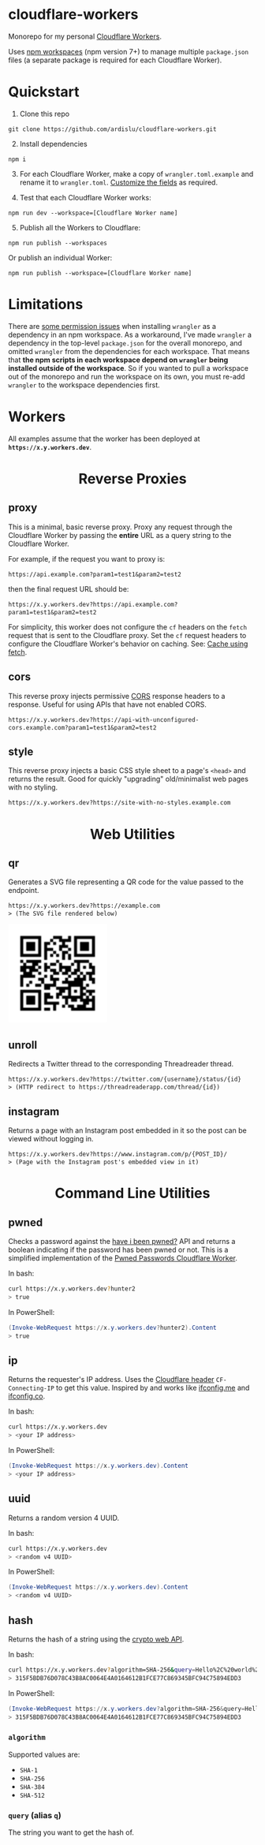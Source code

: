 # cloudflare-workers

Monorepo for my personal [Cloudflare Workers](https://workers.cloudflare.com/).

Uses [npm workspaces](https://docs.npmjs.com/cli/v7/using-npm/workspaces) (npm
version 7+) to manage multiple `package.json` files (a separate package is
required for each Cloudflare Worker).

# Quickstart

1. Clone this repo

```
git clone https://github.com/ardislu/cloudflare-workers.git
```

2. Install dependencies

```
npm i
```

3. For each Cloudflare Worker, make a copy of `wrangler.toml.example` and rename
   it to `wrangler.toml`.
   [Customize the fields](https://developers.cloudflare.com/workers/wrangler/configuration/)
   as required.

4. Test that each Cloudflare Worker works:

```
npm run dev --workspace=[Cloudflare Worker name]
```

5. Publish all the Workers to Cloudflare:

```
npm run publish --workspaces
```

Or publish an individual Worker:

```
npm run publish --workspace=[Cloudflare Worker name]
```

# Limitations

There are
[some permission issues](https://github.com/cloudflare/wrangler/issues/240) when
installing `wrangler` as a dependency in an npm workspace. As a workaround, I've
made `wrangler` a dependency in the top-level `package.json` for the overall
monorepo, and omitted `wrangler` from the dependencies for each workspace. That
means that **the npm scripts in each workspace depend on `wrangler` being
installed outside of the workspace**. So if you wanted to pull a workspace out
of the monorepo and run the workspace on its own, you must re-add `wrangler` to
the workspace dependencies first.

# Workers

All examples assume that the worker has been deployed at
**`https://x.y.workers.dev`**.

<h1 align="center">Reverse Proxies</h1>

## proxy

This is a minimal, basic reverse proxy. Proxy any request through the Cloudflare
Worker by passing the **entire** URL as a query string to the Cloudflare Worker.

For example, if the request you want to proxy is:

```
https://api.example.com?param1=test1&param2=test2
```

then the final request URL should be:

```
https://x.y.workers.dev?https://api.example.com?param1=test1&param2=test2
```

For simplicity, this worker does not configure the `cf` headers on the `fetch`
request that is sent to the Cloudflare proxy. Set the `cf` request headers to
configure the Cloudflare Worker's behavior on caching. See:
[Cache using fetch](https://developers.cloudflare.com/workers/examples/cache-using-fetch).

## cors

This reverse proxy injects permissive
[CORS](https://developer.mozilla.org/en-US/docs/Web/HTTP/CORS) response headers
to a response. Useful for using APIs that have not enabled CORS.

```
https://x.y.workers.dev?https://api-with-unconfigured-cors.example.com?param1=test1&param2=test2
```

## style

This reverse proxy injects a basic CSS style sheet to a page's `<head>` and
returns the result. Good for quickly "upgrading" old/minimalist web pages with
no styling.

```
https://x.y.workers.dev?https://site-with-no-styles.example.com
```

<h1 align="center">Web Utilities</h1>

## qr

Generates a SVG file representing a QR code for the value passed to the
endpoint.

```
https://x.y.workers.dev?https://example.com
> (The SVG file rendered below)
```

<img alt="QR code for https://example.com" src="./qr.svg" height="200px">

## unroll

Redirects a Twitter thread to the corresponding Threadreader thread.

```
https://x.y.workers.dev?https://twitter.com/{username}/status/{id}
> (HTTP redirect to https://threadreaderapp.com/thread/{id})
```

## instagram

Returns a page with an Instagram post embedded in it so the post can be viewed
without logging in.

```
https://x.y.workers.dev?https://www.instagram.com/p/{POST_ID}/
> (Page with the Instagram post's embedded view in it)
```

<h1 align="center">Command Line Utilities</h1>

## pwned

Checks a password against the [have i been pwned?](https://haveibeenpwned.com/)
API and returns a boolean indicating if the password has been pwned or not. This
is a simplified implementation of the
[Pwned Passwords Cloudflare Worker](https://github.com/HaveIBeenPwned/PwnedPasswordsCloudflareWorker).

In bash:

```bash
curl https://x.y.workers.dev?hunter2
> true
```

In PowerShell:

```powershell
(Invoke-WebRequest https://x.y.workers.dev?hunter2).Content
> true
```

## ip

Returns the requester's IP address. Uses the
[Cloudflare header](https://developers.cloudflare.com/workers/runtime-apis/headers#cloudflare-headers)
`CF-Connecting-IP` to get this value. Inspired by and works like
[ifconfig.me](https://ifconfig.me) and [ifconfig.co](https://ifconfig.co).

In bash:

```bash
curl https://x.y.workers.dev
> <your IP address>
```

In PowerShell:

```powershell
(Invoke-WebRequest https://x.y.workers.dev).Content
> <your IP address>
```

## uuid

Returns a random version 4 UUID.

In bash:

```bash
curl https://x.y.workers.dev
> <random v4 UUID>
```

In PowerShell:

```powershell
(Invoke-WebRequest https://x.y.workers.dev).Content
> <random v4 UUID>
```

## hash

Returns the hash of a string using the
[crypto web API](https://developer.mozilla.org/en-US/docs/Web/API/SubtleCrypto/digest).

In bash:

```bash
curl https://x.y.workers.dev?algorithm=SHA-256&query=Hello%2C%20world%21
> 315F5BDB76D078C43B8AC0064E4A0164612B1FCE77C869345BFC94C75894EDD3
```

In PowerShell:

```powershell
(Invoke-WebRequest https://x.y.workers.dev?algorithm=SHA-256&query=Hello%2C%20world%21).Content
> 315F5BDB76D078C43B8AC0064E4A0164612B1FCE77C869345BFC94C75894EDD3
```

### `algorithm`

Supported values are:

- `SHA-1`
- `SHA-256`
- `SHA-384`
- `SHA-512`

### `query` (alias `q`)

The string you want to get the hash of.
